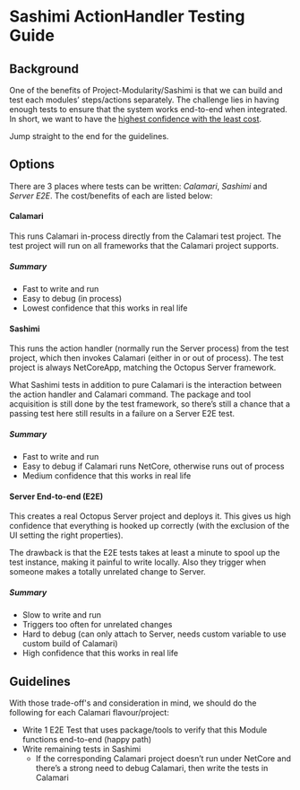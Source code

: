 # Sashimi ActionHandler Testing Guide

## Background
One of the benefits of Project-Modularity/Sashimi is that we can build and test each modules’ steps/actions separately. 
The challenge lies in having enough tests to ensure that the system works end-to-end when integrated. 
In short, we want to have the [highest confidence with the least cost](https://octopusdeploy.slack.com/archives/CG46T4HGB/p1595893502235800?thread_ts=1595892061.233200&cid=CG46T4HGB). 

Jump straight to the end for the guidelines.

## Options
There are 3 places where tests can be written: *Calamari*, *Sashimi* and *Server E2E*. The cost/benefits of each are listed below:

#### Calamari 
This runs Calamari in-process directly from the Calamari test project. The test project will run on all frameworks that the Calamari project supports.

##### Summary
- Fast to write and run
- Easy to debug (in process)
- Lowest confidence that this works in real life

#### Sashimi
This runs the action handler (normally run the Server process) from the test project, which then invokes Calamari (either in or out of process). The test project is always NetCoreApp, matching the Octopus Server framework.

What Sashimi tests in addition to pure Calamari is the interaction between the action handler and Calamari command. 
The package and tool acquisition is still done by the test framework, so there’s still a chance that a passing test here still results in a failure on a Server E2E test.

##### Summary
- Fast to write and run
- Easy to debug if Calamari runs NetCore, otherwise runs out of process
- Medium confidence that this works in real life

#### Server End-to-end (E2E)
This creates a real Octopus Server project and deploys it. This gives us high confidence that everything is hooked up correctly (with the exclusion of the UI setting the right properties).

The drawback is that the E2E tests takes at least a minute to spool up the test instance, making it painful to write locally. Also they trigger when someone makes a totally unrelated change to Server.

##### Summary
- Slow to write and run
- Triggers too often for unrelated changes
- Hard to debug (can only attach to Server, needs custom variable to use custom build of Calamari)
- High confidence that this works in real life

## Guidelines
With those trade-off's and consideration in mind, we should do the following for each Calamari flavour/project:

- Write 1 E2E Test that uses package/tools to verify that this Module functions end-to-end (happy path)
- Write remaining tests in Sashimi
  - If the corresponding Calamari project doesn’t run under NetCore and there’s a strong need to debug Calamari, then write the tests in Calamari

